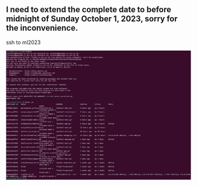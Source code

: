 ## I need to extend the complete date to before midnight of Sunday October 1, 2023, sorry for the inconvenience.

ssh to ml2023

![Car Price Prediction System_A2](ssh_to_ml2023.png)
